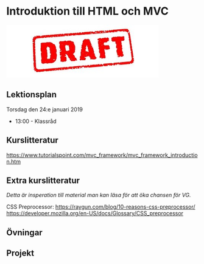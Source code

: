 # Introduktion till HTML och MVC

![Draft](draft.jpg)


## Lektionsplan
Torsdag den 24:e januari 2019
* 13:00 - Klassråd


## Kurslitteratur
https://www.tutorialspoint.com/mvc_framework/mvc_framework_introduction.htm

## Extra kurslitteratur
*Detta är insperation till material man kan läsa för att öka chansen för VG.*

CSS Preprocessor:
https://raygun.com/blog/10-reasons-css-preprocessor/
https://developer.mozilla.org/en-US/docs/Glossary/CSS_preprocessor
## Övningar
## Projekt
